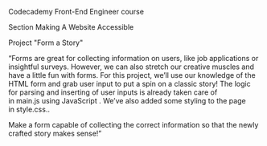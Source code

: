 Codecademy Front-End Engineer course

Section Making A Website Accessible

Project "Form a Story"

“Forms are great for collecting information on users, like job applications or insightful surveys. However, we can also stretch our creative muscles and have a little fun with forms. For this project, we’ll use our knowledge of the HTML form and grab user input to put a spin on a classic story!
The logic for parsing and inserting of user inputs is already taken care of in main.js using JavaScript . We’ve also added some styling to the page in style.css..

Make a form capable of collecting the correct information so that the newly crafted story makes sense!”
